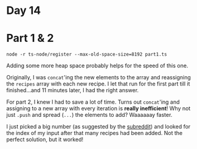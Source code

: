 # Day 14

# Part 1 & 2

    node -r ts-node/register --max-old-space-size=8192 part1.ts

Adding some more heap space probably helps for the speed of this one.

Originally, I was `concat`'ing the new elements to the array and reassigning the `recipes` array with each new recipe. I let that run for the first part till it finished...and 11 minutes later, I had the right answer.

For part 2, I knew I had to save a lot of time. Turns out `concat`'ing and assigning to a new array with every iteration is **really inefficient**! Why not just `.push` and spread (`...`) the elements to add? Waaaaaay faster.

I just picked a big number (as suggested by the [subreddit](https://www.reddit.com/r/adventofcode/comments/a61ojp/2018_day_14_solutions/)) and looked for the index of my input after that many recipes had been added. Not the perfect solution, but it worked!